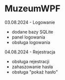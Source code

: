 # MuzeumWPF
03.08.2024 - Logowanie
- dodane bazy SQLite
- panel logowania
- obsługa logowania

04.08.2024 - Rejestracja
- obsługa rejestracji
- zahaszowanie hasła
- obsługa "pokaż hasło"
